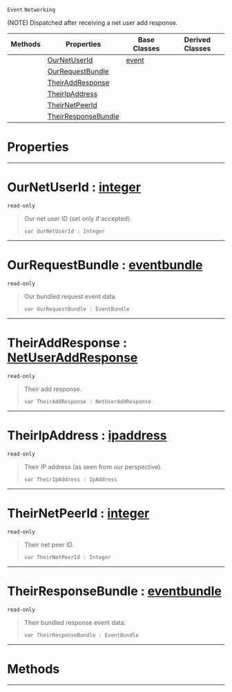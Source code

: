  `Event` `Networking`



(NOTE) Dispatched after receiving a net user add response.

|Methods|Properties|Base Classes|Derived Classes|
|---|---|---|---|
| |[ OurNetUserId](https://plasmaengine.github.io/PlasmaDocs/Plasma1/C++/code_reference/class_reference/netpeerreceiveduseraddresponse.markdown#ournetuserid-plasma-engine)|[event](https://plasmaengine.github.io/PlasmaDocs/Plasma1/C++/code_reference/class_reference/event.markdown)| |
| |[ OurRequestBundle](https://plasmaengine.github.io/PlasmaDocs/Plasma1/C++/code_reference/class_reference/netpeerreceiveduseraddresponse.markdown#ourrequestbundle-plasma-en)| | |
| |[ TheirAddResponse](https://plasmaengine.github.io/PlasmaDocs/Plasma1/C++/code_reference/class_reference/netpeerreceiveduseraddresponse.markdown#theiraddresponse-plasma-en)| | |
| |[ TheirIpAddress](https://plasmaengine.github.io/PlasmaDocs/Plasma1/C++/code_reference/class_reference/netpeerreceiveduseraddresponse.markdown#theiripaddress-plasma-engi)| | |
| |[ TheirNetPeerId](https://plasmaengine.github.io/PlasmaDocs/Plasma1/C++/code_reference/class_reference/netpeerreceiveduseraddresponse.markdown#theirnetpeerid-plasma-engi)| | |
| |[ TheirResponseBundle](https://plasmaengine.github.io/PlasmaDocs/Plasma1/C++/code_reference/class_reference/netpeerreceiveduseraddresponse.markdown#theirresponsebundle-plasma)| | |


 #  Properties


---  
 #  OurNetUserId : [integer](https://plasmaengine.github.io/PlasmaDocs/Plasma1/C++/code_reference/lightning_base_types/integer.markdown)

 `read-only`

> Our net user ID (set only if accepted).
> ``` lang=cpp, name=Lightning
> var OurNetUserId : Integer


---  
 #  OurRequestBundle : [eventbundle](https://plasmaengine.github.io/PlasmaDocs/Plasma1/C++/code_reference/class_reference/eventbundle.markdown)

 `read-only`

> Our bundled request event data.
> ``` lang=cpp, name=Lightning
> var OurRequestBundle : EventBundle


---  
 #  TheirAddResponse : [NetUserAddResponse](https://plasmaengine.github.io/PlasmaDocs/Plasma1/C++/code_reference/enum_reference.markdown#netuseraddresponse)

 `read-only`

> Their add response.
> ``` lang=cpp, name=Lightning
> var TheirAddResponse : NetUserAddResponse


---  
 #  TheirIpAddress : [ipaddress](https://plasmaengine.github.io/PlasmaDocs/Plasma1/C++/code_reference/class_reference/ipaddress.markdown)

 `read-only`

> Their IP address (as seen from our perspective).
> ``` lang=cpp, name=Lightning
> var TheirIpAddress : IpAddress


---  
 #  TheirNetPeerId : [integer](https://plasmaengine.github.io/PlasmaDocs/Plasma1/C++/code_reference/lightning_base_types/integer.markdown)

 `read-only`

> Their net peer ID.
> ``` lang=cpp, name=Lightning
> var TheirNetPeerId : Integer


---  
 #  TheirResponseBundle : [eventbundle](https://plasmaengine.github.io/PlasmaDocs/Plasma1/C++/code_reference/class_reference/eventbundle.markdown)

 `read-only`

> Their bundled response event data.
> ``` lang=cpp, name=Lightning
> var TheirResponseBundle : EventBundle


---  
 #  Methods


---  
 

 